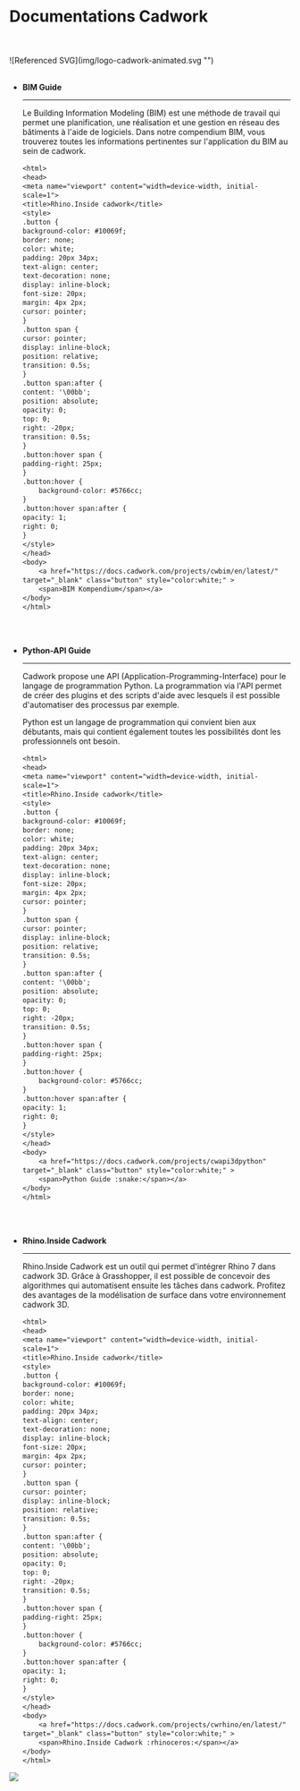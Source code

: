 # Documentations Cadwork

<br>
<br>
![Referenced SVG](img/logo-cadwork-animated.svg "")
<br>
<br>

<div class="BIM Kompendium" markdown>

-   __BIM Guide__

    ---

    Le Building Information Modeling (BIM) est une méthode de travail qui permet une planification, une réalisation et une gestion en réseau des bâtiments à l'aide de logiciels. 
    Dans notre compendium BIM, vous trouverez toutes les informations pertinentes sur l'application du BIM au sein de cadwork.

    <!DOCTYPE html>
        <html>
        <head>
        <meta name="viewport" content="width=device-width, initial-scale=1">
        <title>Rhino.Inside cadwork</title>
        <style>
        .button {
        background-color: #10069f;
        border: none;
        color: white;
        padding: 20px 34px;
        text-align: center;
        text-decoration: none;
        display: inline-block;
        font-size: 20px;
        margin: 4px 2px;
        cursor: pointer;
        }
        .button span {
        cursor: pointer;
        display: inline-block;
        position: relative;
        transition: 0.5s;
        }
        .button span:after {
        content: '\00bb';
        position: absolute;
        opacity: 0;
        top: 0;
        right: -20px;
        transition: 0.5s;
        }
        .button:hover span {
        padding-right: 25px;
        }
        .button:hover {
            background-color: #5766cc;
        }
        .button:hover span:after {
        opacity: 1;
        right: 0;
        }
        </style>
        </head>
        <body>
            <a href="https://docs.cadwork.com/projects/cwbim/en/latest/" target="_blank" class="button" style="color:white;" >
            <span>BIM Kompendium</span></a>
        </body>
        </html>



    <br>
    <br>

-   __Python-API Guide__

    ---

    Cadwork propose une API (Application-Programming-Interface) pour le langage de programmation Python. 
    La programmation via l'API permet de créer des plugins et des scripts d'aide avec lesquels il est possible d'automatiser des processus par exemple.

    Python est un langage de programmation qui convient bien aux débutants, mais qui contient également toutes les possibilités dont les professionnels ont besoin.

    <!DOCTYPE html>
        <html>
        <head>
        <meta name="viewport" content="width=device-width, initial-scale=1">
        <title>Rhino.Inside cadwork</title>
        <style>
        .button {
        background-color: #10069f;
        border: none;
        color: white;
        padding: 20px 34px;
        text-align: center;
        text-decoration: none;
        display: inline-block;
        font-size: 20px;
        margin: 4px 2px;
        cursor: pointer;
        }
        .button span {
        cursor: pointer;
        display: inline-block;
        position: relative;
        transition: 0.5s;
        }
        .button span:after {
        content: '\00bb';
        position: absolute;
        opacity: 0;
        top: 0;
        right: -20px;
        transition: 0.5s;
        }
        .button:hover span {
        padding-right: 25px;
        }
        .button:hover {
            background-color: #5766cc;
        }
        .button:hover span:after {
        opacity: 1;
        right: 0;
        }
        </style>
        </head>
        <body>
            <a href="https://docs.cadwork.com/projects/cwapi3dpython" target="_blank" class="button" style="color:white;" >
            <span>Python Guide :snake:</span></a>
        </body>
        </html>


    <br>
    <br>

-   __Rhino.Inside Cadwork__

    ---

    Rhino.Inside Cadwork est un outil qui permet d'intégrer Rhino 7 dans cadwork 3D. Grâce à Grasshopper, il est possible de concevoir des algorithmes qui automatisent ensuite les tâches dans cadwork. 
    Profitez des avantages de la modélisation de surface dans votre environnement cadwork 3D.

    <!DOCTYPE html>
        <html>
        <head>
        <meta name="viewport" content="width=device-width, initial-scale=1">
        <title>Rhino.Inside cadwork</title>
        <style>
        .button {
        background-color: #10069f;
        border: none;
        color: white;
        padding: 20px 34px;
        text-align: center;
        text-decoration: none;
        display: inline-block;
        font-size: 20px;
        margin: 4px 2px;
        cursor: pointer;
        }
        .button span {
        cursor: pointer;
        display: inline-block;
        position: relative;
        transition: 0.5s;
        }
        .button span:after {
        content: '\00bb';
        position: absolute;
        opacity: 0;
        top: 0;
        right: -20px;
        transition: 0.5s;
        }
        .button:hover span {
        padding-right: 25px;
        }
        .button:hover {
            background-color: #5766cc;
        }
        .button:hover span:after {
        opacity: 1;
        right: 0;
        }
        </style>
        </head>
        <body>
            <a href="https://docs.cadwork.com/projects/cwrhino/en/latest/" target="_blank" class="button" style="color:white;" >
            <span>Rhino.Inside Cadwork :rhinoceros:</span></a>
        </body>
        </html>

</div>


<noscript>
    <img src="https://analytics.cadwork.ca/ingress/e6b1702b-6224-4e93-94b7-9e4c2cd7ae06/pixel.gif">
</noscript>
<script defer src="https://analytics.cadwork.ca/ingress/e6b1702b-6224-4e93-94b7-9e4c2cd7ae06/script.js"></script>
